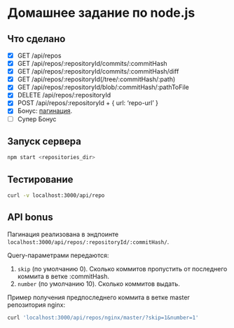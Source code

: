 # Домашнее задание по node.js

## Что сделано
- [x] GET /api/repos
- [x] GET /api/repos/:repositoryId/commits/:commitHash
- [x] GET /api/repos/:repositoryId/commits/:commitHash/diff
- [x] GET /api/repos/:repositoryId(/tree/:commitHash/:path)
- [x] GET /api/repos/:repositoryId/blob/:commitHash/:pathToFile
- [x] DELETE /api/repos/:repositoryId
- [x] POST /api/repos/:repositoryId + { url: ‘repo-url’ }
- [x] Бонус: [пагинация](#api-bonus).
- [ ] Супер Бонус

## Запуск сервера
```bash
npm start <repositories_dir>
```

## Тестирование
```bash
curl -v localhost:3000/api/repo
```

## API bonus
Пагинация реализована в эндпоинте `localhost:3000/api/repos/:repositoryId/:commitHash/`.  

Query-параметрами передаются:
1. `skip` (по умолчанию 0). Сколько коммитов пропустить от последнего коммита в ветке :commitHash.
2. `number` (по умолчанию 10). Сколько коммитов выдать.  

Пример получения предпоследнего коммита в ветке master репозитория nginx:
```bash
curl 'localhost:3000/api/repos/nginx/master/?skip=1&number=1'
```
